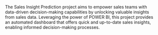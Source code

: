 The Sales Insight Prediction project aims to empower sales teams with data-driven decision-making capabilities by unlocking valuable insights from sales data. Leveraging the power of POWER BI, this project provides an automated dashboard that offers quick and up-to-date sales insights, enabling informed decision-making processes.
